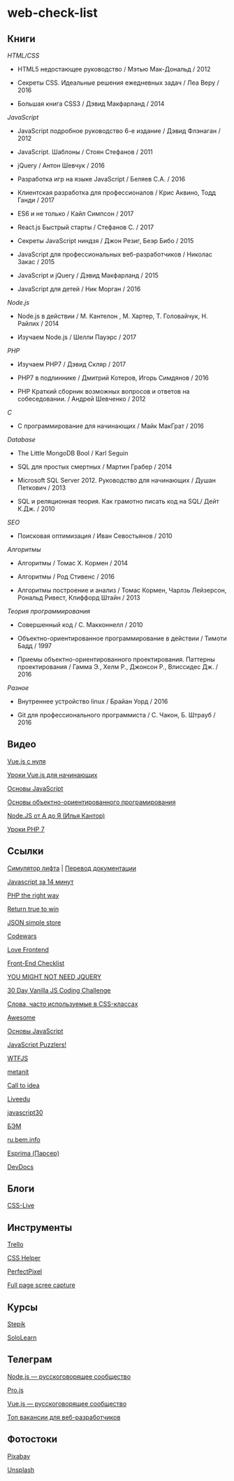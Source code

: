 # web-check-list

## Книги

_HTML/CSS_

* HTML5 недостающее руководство / Мэтью Мак-Дональд / 2012

* Секреты CSS. Идеальные решения ежедневных задач / Леа Веру / 2016

* Большая книга CSS3 / Дэвид Макфарланд / 2014

_JavaScript_

* JavaScript подробное руководство 6-е издание / Дэвид Флэнаган / 2012

* JavaScript. Шаблоны / Стоян Стефанов / 2011

* jQuery / Антон Шевчук / 2016

* Разработка игр на языке JavaScript / Беляев С.А. / 2016

* Клиентская разработка для профессионалов / Крис Аквино, Тодд Ганди / 2017

* ES6 и не только / Кайл Симпсон / 2017

* React.js Быстрый старты / Стефанов С. / 2017

* Секреты JavaScript ниндзя / Джон Резиг, Беэр Бибо / 2015

* JavaScript для профессиональных веб-разработчиков / Николас Закас / 2015

* JavaScript и jQuery / Дэвид Макфарланд / 2015

* JavaScript для детей / Ник Морган / 2016

_Node.js_

* Node.js в действии / М. Кантелон , М. Хартер, T. Головайчук, Н. Райлих / 2014

* Изучаем Node.js / Шелли Пауэрс / 2017

_PHP_

* Изучаем PHP7 / Дэвид Скляр / 2017

* PHP7 в подлиннике / Дмитрий Котеров, Игорь Симдянов / 2016

* PHP Краткий сборник возможных вопросов и ответов на собеседовании. / Андрей Шевченко / 2012

_C_

* C программирование для начинающих / Майк МакГрат / 2016

_Database_

* The Little MongoDB Bool / Karl Seguin

* SQL для простых смертных / Мартин Грабер / 2014

* Microsoft SQL Server 2012. Руководство для начинающих / Душан Петкович / 2013

* SQL и реляционная теория. Как грамотно писать код на SQL/ Дейт К.Дж. / 2010

_SEO_

* Поисковая оптимизация / Иван Севостьянов / 2010

_Алгоритмы_

* Алгоритмы / Томас Х. Кормен / 2014

* Алгоритмы / Род Стивенс / 2016

* Алгоритмы построение и анализ / Томас Кормен, Чарлзь Лейзерсон, Рональд Ривест, Клиффорд Штайн / 2013

_Теория программирования_

* Совершенный код / С. Макконнелл / 2010

* Объектно-ориентированное программирование в действии / Тимоти Бадд / 1997

* Приемы объектно-ориентированного проектирования. Паттерны проектирования / Гамма Э., Хелм Р., Джонсон Р., Влиссидес Дж. / 2016

_Разное_

* Внутреннее устройство linux / Брайан Уорд / 2016

* Git для профессионального программиста / С. Чакон, Б. Штрауб / 2016

## Видео

[Vue.js с нуля](https://www.youtube.com/playlist?list=PL5r0NkdgM0UOxb4Hl81FV5UIgexwTf8h7)

[Уроки Vue.js для начинающих](https://www.youtube.com/playlist?list=PL0lO_mIqDDFVVNsIt02JBIdBkjNVHIoum)

[Основы JavaScript](https://www.youtube.com/playlist?list=PL363QX7S8MfSxcHzvkNEqMYbOyhLeWwem)

[Основы объектно-ориентированного програмирования](https://www.youtube.com/playlist?list=PL6LDsbZOeyrx462VmH18qS0a9Dw9LwpSu)

[Node.JS от А до Я (Илья Кантор)](https://www.youtube.com/playlist?list=PLsuEohlthXdkRSxJTkmTstWKHgBHsd3Dx)

[Уроки PHP 7](https://www.youtube.com/watch?v=5CPTpFit3hg&list=PLVfMKQXDAhGWCBTca7m-snWrZZkjX2jGB)

## Ссылки

[Симулятор лифта](https://play.elevatorsaga.com) | [Перевод документации](https://cdn.rawgit.com/space2pacman-misc/elevatorsaga-translation/802cb101/index.html)

[Javascript за 14 минут](https://js14min.github.io/)

[PHP the right way](http://getjump.github.io/ru-php-the-right-way/)

[Return true to win](https://returntrue.win)

[JSON simple store](http://myjson.com/)

[Codewars](https://www.codewars.com/)

[Love Frontend](https://vk.com/love_frontend)

[Front-End Checklist](https://github.com/ungear/Front-End-Checklist)

[YOU MIGHT NOT NEED JQUERY](http://youmightnotneedjquery.com/)

[30 Day Vanilla JS Coding Challenge](https://javascript30.com/)

[Слова, часто используемые в CSS-классах](https://github.com/yoksel/common-words)

[Awesome](https://github.com/sindresorhus/awesome)

[Основы JavaScript](https://learn.javascript.ru/first-steps)

[JavaScript Puzzlers!](http://javascript-puzzlers.herokuapp.com/)

[WTFJS](https://wtfjs.com/)

[metanit](https://metanit.com)

[Call to idea](http://www.calltoidea.com/)

[Liveedu](https://www.liveedu.tv/)

[javascript30](https://javascript30.com/)

[БЭМ](https://github.com/CSSSR/sputnik/blob/master/docs/CSS/Methodology/BEM.md)

[ru.bem.info](http://ru.bem.info)

[Esprima (Парсер)](http://esprima.org/)

[DevDocs](http://devdocs.io/)

## Блоги

[CSS-Live](http://css-live.ru/)

## Инструменты

[Trello](http://trello.com)

[CSS Helper](https://lesson-web.ru/modules/css_helper)

[PerfectPixel](http://www.welldonecode.com/perfectpixel/)

[Full page scree capture](https://chrome.google.com/webstore/detail/full-page-screen-capture/fdpohaocaechififmbbbbbknoalclacl)

## Курсы

[Stepik](https://stepik.org/)

[SoloLearn](https://www.sololearn.com/)

## Телеграм

[Node.js — русскоговорящее сообщество](https://t.me/nodejs_ru)

[Pro.js](https://t.me/JSlang)

[Vue.js — русскоговорящее сообщество](https://t.me/vuejs_ru)

[Топ вакансии для веб-разработчиков](https://t.me/webWork)

## Фотостоки

[Pixabay](https://pixabay.com)

[Unsplash](https://unsplash.com)
